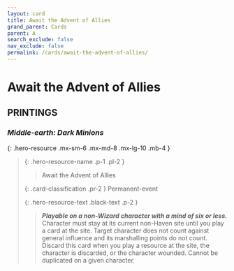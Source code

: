 ```yaml
---
layout: card
title: Await the Advent of Allies
grand_parent: Cards
parent: A
search_exclude: false
nav_exclude: false
permalink: /cards/await-the-advent-of-allies/
---
```


# Await the Advent of Allies


## PRINTINGS


### _Middle-earth: Dark Minions_

{: .hero-resource .mx-sm-6 .mx-md-8 .mx-lg-10 .mb-4 }
> {: .hero-resource-name .p-1 .pl-2 }
> > <div class="card-mp"></div>
> > <div class="card-name">Await the Advent of Allies</div>
>
> {: .card-classification .pr-2 }
> Permanent-event
>
> {: .hero-resource-text .black-text .p-2 }
> > ***Playable on a non-Wizard character with a mind of six or less.*** Character must stay at its current non-Haven site until you play a card at the site. Target character does not count against general influence and its marshalling points do not count. Discard this card when you play a resource at the site, the character is discarded, or the character wounded. Cannot be duplicated on a given character.  
> 
